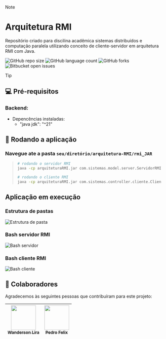 
> [!NOTE]
> # Arquitetura RMI
> Repositório criado para discilina acadêmica sistemas distribuídos e computação paralela utilizando conceito de cliente-servidor em arquitetura RMI com Java.

![GitHub repo size](https://img.shields.io/github/repo-size/wandersonlira/arquitetura-RMI?style=for-the-badge)
![GitHub language count](https://img.shields.io/github/languages/count/wandersonlira/arquitetura-RMI?style=for-the-badge)
![GitHub forks](https://img.shields.io/github/forks/wandersonlira/salvus-system?style=for-the-badge)
![Bitbucket open issues](https://img.shields.io/github/issues/wandersonlira/arquitetura-RMI?style=for-the-badge)

> [!TIP]
> ## 💻 Pré-requisitos
>
> ### Backend:
> - Depencências instaladas:
>   -  "java jdk": "^21"

## 🔄 Rodando a aplicação
### Navegue ate a pasta `seu/diretório/arquitetura-RMI/rmi_JAR`

>    ```bash
>   # rodando o servidor RMI
>   java -cp arquiteturaRMI.jar com.sistemas.model.server.ServidorRMI   
> ```
>    ```bash
>   # rodando o cliente RMI
>   java -cp arquiteturaRMI.jar com.sistemas.controller.cliente.ClienteRMI   
> ```

## Aplicação em execução
### Estrutura de pastas
![Estrutura de pasta](https://github.com/user-attachments/assets/8beae3b7-4a0d-4dac-b869-1f38f339849c)
### Bash servidor RMI
![Bash servidor](https://github.com/user-attachments/assets/fbdecc86-4226-424e-a494-0a6c314b0723)
### Bash cliente RMI
![Bash cliente](https://github.com/user-attachments/assets/f44cc6ef-ab50-4e49-9f6c-76686eaa7a05)

## 🤝 Colaboradores

Agradecemos às seguintes pessoas que contribuíram para este projeto:

| [<img loading="lazy" src="https://avatars.githubusercontent.com/u/128269826?v=4" width=80><br><sub>Wanderson Lira</sub>](https://github.com/wandersonlira) |  [<img loading="lazy" src="https://avatars.githubusercontent.com/u/93714667?v=4" width=80><br><sub>Pedro Felix</sub>](https://github.com/pedrovsfelix) |
| :---: | :---: |

